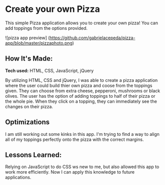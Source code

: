 # Create your own Pizza
This simple Pizza application allows you to create your own pizza! You can add toppings from the options provided.

![pizza app preview] (https://github.com/gabrielacepeda/pizza-app/blob/master/pizzaphoto.png)


## How It's Made:

**Tech used:** HTML, CSS, JavaScript, jQuery

By utilizing HTML, CSS and jQuery, I was able to create a pizza application where the user could build thier own pizza and coose from the toppings given. They can choose from extra cheese, pepperoni, mushrooms or black olives. The user has the option of adding toppings to half of their pizza or the whole pie. When they click on a topping, they can immediately see the changes on their pizza.

## Optimizations

I am still working out some kinks in this app. I'm trying to find a way to align all of my toppings perfectly onto the pizza with the correct margins.

## Lessons Learned:

Relying on JavaScript to do CSS ws new to me, but also allowed this app to work more efficiently. Now I can apply this knowledge to future applications.
